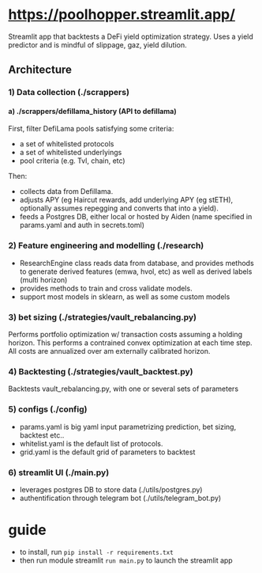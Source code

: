 # https://poolhopper.streamlit.app/

Streamlit app that backtests a DeFi yield optimization strategy. Uses a yield predictor and is mindful of slippage, gaz, yield dilution.

## Architecture
### 1) Data collection (./scrappers)
#### a) ./scrappers/defillama_history (API to defillama)
First, filter DefiLama pools satisfying some criteria:
- a set of whitelisted protocols
- a set of whitelisted underlyings
- pool criteria (e.g. Tvl, chain, etc)

Then:
 - collects data from Defillama.
 - adjusts APY (eg Haircut rewards, add underlying APY (eg stETH), optionally assumes repegging and converts that into a yield).
 - feeds a Postgres DB, either local or hosted by Aiden (name specified in params.yaml and auth in secrets.toml)
### 2) Feature engineering and modelling (./research)
- ResearchEngine class reads data from database, and provides methods to generate derived features (emwa, hvol, etc) as well as derived labels (multi horizon)
- provides methods to train and cross validate models.
- support most models in sklearn, as well as some custom models
### 3) bet sizing (./strategies/vault_rebalancing.py)
Performs portfolio optimization w/ transaction costs assuming a holding horizon. This performs a contrained convex optimization at each time step. All costs are annualized over am externally calibrated  horizon. 
### 4) Backtesting (./strategies/vault_backtest.py) 
Backtests vault_rebalancing.py, with one or several sets of parameters
### 5) configs (./config)
- params.yaml is big yaml input parametrizing prediction, bet sizing, backtest etc..
- whitelist.yaml is the default list of protocols.
- grid.yaml is the default grid of parameters to backtest
### 6) streamlit UI (./main.py)
- leverages postgres DB to store data (./utils/postgres.py)
- authentification through telegram bot (./utils/telegram_bot.py)
# guide
- to install, run `pip install -r requirements.txt`
- then run module streamlit `run main.py` to launch the streamlit app